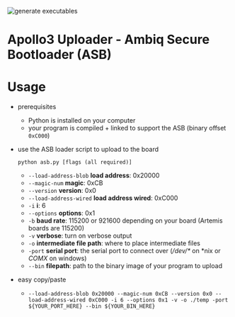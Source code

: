 ![generate executables](https://github.com/sparkfun/Apollo3_Uploader_ASB/workflows/generate%20executables/badge.svg)

# Apollo3 Uploader - Ambiq Secure Bootloader (ASB)


# Usage

* prerequisites
  * Python is installed on your computer
  * your program is compiled + linked to support the ASB (binary offset ```0xC000```)
* use the ASB loader script to upload to the board
  
  ```python asb.py [flags (all required)]```
  
  * ```--load-address-blob``` **load address**: 0x20000
  * ```--magic-num``` **magic**: 0xCB
  * ```--version``` **version**: 0x0
  * ```--load-address-wired``` **load address wired**: 0xC000
  * ```-i``` **i**: 6
  * ```--options``` **options**: 0x1
  * ```-b``` **baud rate**: 115200 or 921600 depending on your board (Artemis boards are 115200)
  * ```-v``` **verbose**: turn on verbose output
  * ```-o``` **intermediate file path**: where to place intermediate files
  * ```-port``` **serial port**: the serial port to connect over (*/dev/\** on \*nix or *COMX* on windows)
  * ```--bin``` **filepath**: path to the binary image of your program to upload
  
* easy copy/paste
  * ```--load-address-blob 0x20000 --magic-num 0xCB --version 0x0 --load-address-wired 0xC000 -i 6 --options 0x1 -v -o ./temp -port ${YOUR_PORT_HERE} --bin ${YOUR_BIN_HERE}```